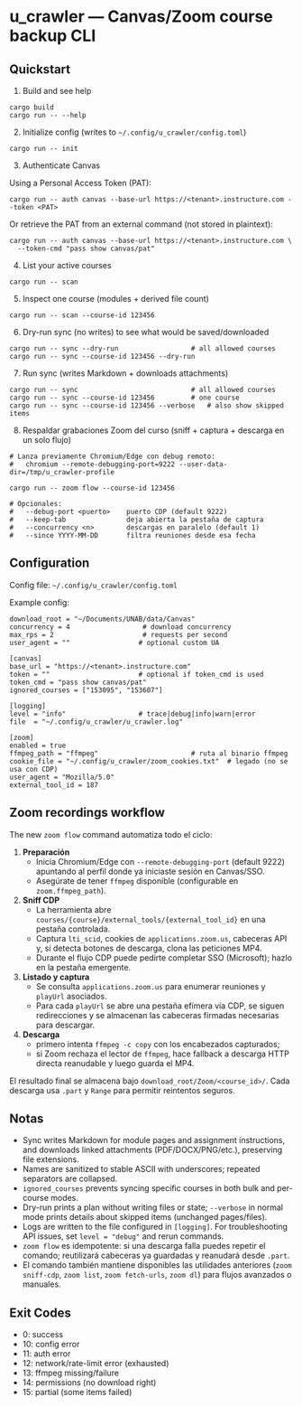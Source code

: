 u_crawler — Canvas/Zoom course backup CLI
=================================================

Quickstart
----------

1) Build and see help

```
cargo build
cargo run -- --help
```

2) Initialize config (writes to `~/.config/u_crawler/config.toml`)

```
cargo run -- init
```

3) Authenticate Canvas

Using a Personal Access Token (PAT):

```
cargo run -- auth canvas --base-url https://<tenant>.instructure.com --token <PAT>
```

Or retrieve the PAT from an external command (not stored in plaintext):

```
cargo run -- auth canvas --base-url https://<tenant>.instructure.com \
  --token-cmd "pass show canvas/pat"
```

4) List your active courses

```
cargo run -- scan
```

5) Inspect one course (modules + derived file count)

```
cargo run -- scan --course-id 123456
```

6) Dry-run sync (no writes) to see what would be saved/downloaded

```
cargo run -- sync --dry-run                  # all allowed courses
cargo run -- sync --course-id 123456 --dry-run
```

7) Run sync (writes Markdown + downloads attachments)

```
cargo run -- sync                            # all allowed courses
cargo run -- sync --course-id 123456         # one course
cargo run -- sync --course-id 123456 --verbose   # also show skipped items
```

8) Respaldar grabaciones Zoom del curso (sniff + captura + descarga en un solo flujo)

```
# Lanza previamente Chromium/Edge con debug remoto:
#   chromium --remote-debugging-port=9222 --user-data-dir=/tmp/u_crawler-profile

cargo run -- zoom flow --course-id 123456

# Opcionales:
#   --debug-port <puerto>    puerto CDP (default 9222)
#   --keep-tab               deja abierta la pestaña de captura
#   --concurrency <n>        descargas en paralelo (default 1)
#   --since YYYY-MM-DD       filtra reuniones desde esa fecha
```

Configuration
-------------

Config file: `~/.config/u_crawler/config.toml`

Example config:

```
download_root = "~/Documents/UNAB/data/Canvas"
concurrency = 4                  # download concurrency
max_rps = 2                      # requests per second
user_agent = ""                 # optional custom UA

[canvas]
base_url = "https://<tenant>.instructure.com"
token = ""                      # optional if token_cmd is used
token_cmd = "pass show canvas/pat"
ignored_courses = ["153095", "153607"]

[logging]
level = "info"                  # trace|debug|info|warn|error
file  = "~/.config/u_crawler/u_crawler.log"

[zoom]
enabled = true
ffmpeg_path = "ffmpeg"                       # ruta al binario ffmpeg
cookie_file = "~/.config/u_crawler/zoom_cookies.txt"  # legado (no se usa con CDP)
user_agent = "Mozilla/5.0"
external_tool_id = 187
```

Zoom recordings workflow
-----------------------

The new `zoom flow` command automatiza todo el ciclo:

1. **Preparación**
   - Inicia Chromium/Edge con `--remote-debugging-port` (default 9222) apuntando al perfil donde ya iniciaste sesión en Canvas/SSO.
   - Asegúrate de tener `ffmpeg` disponible (configurable en `zoom.ffmpeg_path`).
2. **Sniff CDP**
   - La herramienta abre `courses/{course}/external_tools/{external_tool_id}` en una pestaña controlada.
   - Captura `lti_scid`, cookies de `applications.zoom.us`, cabeceras API y, si detecta botones de descarga, clona las peticiones MP4.
   - Durante el flujo CDP puede pedirte completar SSO (Microsoft); hazlo en la pestaña emergente.
3. **Listado y captura**
   - Se consulta `applications.zoom.us` para enumerar reuniones y `playUrl` asociados.
   - Para cada `playUrl` se abre una pestaña efímera vía CDP, se siguen redirecciones y se almacenan las cabeceras firmadas necesarias para descargar.
4. **Descarga**
   - primero intenta `ffmpeg -c copy` con los encabezados capturados;
   - si Zoom rechaza el lector de `ffmpeg`, hace fallback a descarga HTTP directa reanudable y luego guarda el MP4.

El resultado final se almacena bajo `download_root/Zoom/<course_id>/`. Cada descarga usa `.part` y `Range` para permitir reintentos seguros.

Notas
-----

- Sync writes Markdown for module pages and assignment instructions, and downloads linked attachments (PDF/DOCX/PNG/etc.), preserving file extensions.
- Names are sanitized to stable ASCII with underscores; repeated separators are collapsed.
- `ignored_courses` prevents syncing specific courses in both bulk and per-course modes.
- Dry-run prints a plan without writing files or state; `--verbose` in normal mode prints details about skipped items (unchanged pages/files).
- Logs are written to the file configured in `[logging]`. For troubleshooting API issues, set `level = "debug"` and rerun commands.
- `zoom flow` es idempotente: si una descarga falla puedes repetir el comando; reutilizará cabeceras ya guardadas y reanudará desde `.part`.
- El comando también mantiene disponibles las utilidades anteriores (`zoom sniff-cdp`, `zoom list`, `zoom fetch-urls`, `zoom dl`) para flujos avanzados o manuales.

Exit Codes
----------

- 0: success
- 10: config error
- 11: auth error
- 12: network/rate-limit error (exhausted)
- 13: ffmpeg missing/failure
- 14: permissions (no download right)
- 15: partial (some items failed)
